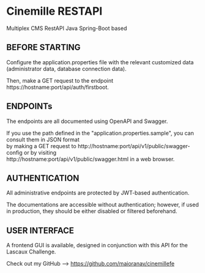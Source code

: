 # Cinemille RESTAPI

Multiplex CMS RestAPI Java Spring-Boot based

## BEFORE STARTING

Configure the application.properties file with the relevant customized data (administrator data, database connection data).

Then, make a GET request to the endpoint https://hostname:port/api/auth/firstboot.


## ENDPOINTs

The endpoints are all documented using OpenAPI and Swagger.

If you use the path defined in the "application.properties.sample", you can consult them in JSON format\
by making a GET request to http://hostname:port/api/v1/public/swagger-config or by visiting\
  http://hostname:port/api/v1/public/swagger.html in a web browser.

## AUTHENTICATION

All administrative endpoints are protected by JWT-based authentication.

The documentations are accessible without authentication; however, if used in production, they should be either disabled or filtered beforehand.

## USER INTERFACE

A frontend GUI is available, designed in conjunction with this API for the Lascaux Challenge.

Check out my GitHub --> https://github.com/maioranav/cinemillefe
